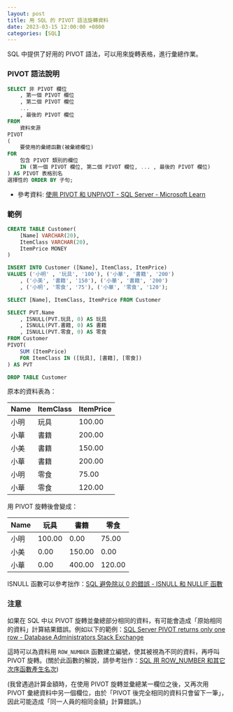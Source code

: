```yaml
---
layout: post
title: 用 SQL 的 PIVOT 語法旋轉資料
date: 2023-03-15 12:00:00 +0800
categories: [SQL]
---
```


SQL 中提供了好用的 PIVOT 語法，可以用來旋轉表格，進行彙總作業。

### PIVOT 語法說明

``` sql
SELECT 非 PIVOT 欄位  
    , 第一個 PIVOT 欄位
    , 第二個 PIVOT 欄位
    ...  
    , 最後的 PIVOT 欄位  
FROM  
    資料來源
PIVOT  
(  
    要使用的彙總函數(被彙總欄位)  
FOR   
    包含 PIVOT 類別的欄位
    IN (第一個 PIVOT 欄位, 第二個 PIVOT 欄位, ... , 最後的 PIVOT 欄位)  
) AS PIVOT 表格別名
選擇性的 ORDER BY 子句;  
```

- 參考資料: [使用 PIVOT 和 UNPIVOT - SQL Server - Microsoft Learn](https://learn.microsoft.com/zh-tw/sql/t-sql/queries/from-using-pivot-and-unpivot?view=sql-server-ver16)

### 範例

```sql
CREATE TABLE Customer(
    [Name] VARCHAR(20),
    ItemClass VARCHAR(20),
    ItemPrice MONEY
)

INSERT INTO Customer ([Name], ItemClass, ItemPrice)
VALUES ('小明' , '玩具', '100'), ('小華', '書籍', '200')
    , ('小美', '書籍', '150'), ('小華', '書籍', '200')
    , ('小明', '零食', '75'), ('小華', '零食', '120');

SELECT [Name], ItemClass, ItemPrice FROM Customer

SELECT PVT.Name
    , ISNULL(PVT.玩具, 0) AS 玩具
    , ISNULL(PVT.書籍, 0) AS 書籍
    , ISNULL(PVT.零食, 0) AS 零食
FROM Customer
PIVOT(
    SUM (ItemPrice)
    FOR ItemClass IN ([玩具], [書籍], [零食]) 
) AS PVT

DROP TABLE Customer
```

原本的資料表為：

Name | ItemClass | ItemPrice
---|---|---
小明 | 玩具 | 100.00
小華 | 書籍 | 200.00
小美 | 書籍 | 150.00
小華 | 書籍 | 200.00
小明 | 零食 | 75.00
小華 | 零食 | 120.00

用 PIVOT 旋轉後會變成：

Name | 玩具 | 書籍 | 零食
---|---|---|---
小明 | 100.00 | 0.00 | 75.00
小美 | 0.00 | 150.00 | 0.00
小華 | 0.00 | 400.00 | 120.00

ISNULL 函數可以參考拙作：[SQL 避免除以 0 的錯誤 - ISNULL 和 NULLIF 函數](/SQL_Divide_By_0/)

### 注意

如果在 SQL 中以 PIVOT 旋轉並彙總部分相同的資料，有可能會造成「原始相同的資料」計算結果錯誤。例如以下的範例：[SQL Server PIVOT returns only one row - Database Administrators Stack Exchange](https://dba.stackexchange.com/questions/294030/sql-server-pivot-returns-only-one-row)

這時可以為資料用 `ROW_NUMBER` 函數建立編號，使其被視為不同的資料，再呼叫 PIVOT 旋轉。(關於此函數的解說，請參考拙作：[SQL 用 ROW_NUMBER 和其它次序函數產生名次](/SQL_Ranking_Function/))

(我曾遇過計算金額時，在使用 PIVOT 旋轉並彙總某一欄位之後，又再次用 PIVOT 彙總資料中另一個欄位，由於「PIVOT 後完全相同的資料只會留下一筆」，因此可能造成「同一人員的相同金額」計算錯誤。)

